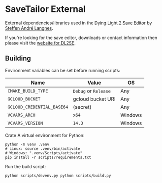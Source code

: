 # SaveTailor External

External dependencies/libraries used in the [Dying Light 2 Save Editor](https://steffenl.com/projects/dying-light-2-save-editor) by [Steffen André Langnes](https://steffenl.com).

If you're looking for the save editor, downloads or contact information then please visit the [website for DL2SE](https://steffenl.com/projects/dying-light-2-save-editor).

## Building

Environment variables can be set before running scripts:

| Name                       | Value                | OS      |
| -------------------------- | -------------------- | ------- |
| `CMAKE_BUILD_TYPE`         | `Debug` or `Release` | Any     |
| `GCLOUD_BUCKET`            | gcloud bucket URI    | Any     |
| `GCLOUD_CREDENTIAL_BASE64` | (secret)             | Any     |
| `VCVARS_ARCH`              | `x64`                | Windows |
| `VCVARS_VERSION`           | `14.3`               | Windows |

Crate A virtual environment for Python:

```
python -m venv .venv
# Linux: source .venv/bin/activate
# Windows: ".venv/Scripts/activate"
pip install -r scripts/requirements.txt
```

Run the build script:

```
python scripts/devenv.py python scripts/build.py
```
